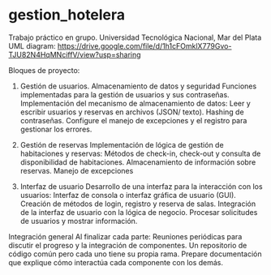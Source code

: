 # gestion_hotelera
Trabajo práctico en grupo.  Universidad Tecnológica Nacional, Mar del Plata
UML diagram: https://drive.google.com/file/d/1h1cFOmklX779Gvo-TJU82N4HqMNciffV/view?usp=sharing

Bloques de proyecto:
1) Gestión de usuarios. Almacenamiento de datos y seguridad
Funciones implementadas para la gestión de usuarios y sus contraseñas.
Implementación del mecanismo de almacenamiento de datos:
Leer y escribir usuarios y reservas en archivos (JSON/ texto).
Hashing de contraseñas. Configure el manejo de excepciones y el registro para gestionar los errores.
   
3) Gestión de reservas
Implementación de lógica de gestión de habitaciones y reservas:
Métodos de check-in, check-out y consulta de disponibilidad de habitaciones.
Almacenamiento de información sobre reservas.
Manejo de excepciones

5) Interfaz de usuario
Desarrollo de una interfaz para la interacción con los usuarios:
Interfaz de consola o interfaz gráfica de usuario (GUI).
Creación de métodos de login, registro y reserva de salas.
Integración de la interfaz de usuario con la lógica de negocio.
Procesar solicitudes de usuarios y mostrar información.

Integración general
Al finalizar cada parte:
Reuniones periódicas para discutir el progreso y la integración de componentes.
Un repositorio de código común pero cada uno tiene su propia rama.
Prepare documentación que explique cómo interactúa cada componente con los demás.
